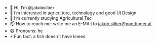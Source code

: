 - 👋 Hi, I’m @jakobsilber
- 👀 I’m interested in agriculture, technology and good UI Design
- 🌱 I’m currently studying Agricultural Tec
- 📫 How to reach me: write me an E-MAil to jakob.silber@poettinger.at  
- 😄 Pronouns: he  
- ⚡ Fun fact: a fish doesn´t have knees

<!---
jakobsilber/jakobsilber is a ✨ special ✨ repository because its `README.md` (this file) appears on your GitHub profile.
You can click the Preview link to take a look at your changes.
--->
